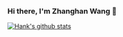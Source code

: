 <!--
**RabbitWhite1/RabbitWhite1** is a ✨ _special_ ✨ repository because its `README.md` (this file) appears on your GitHub profile.

Here are some ideas to get you started:

- 🔭 I’m currently working on ...
- 🌱 I’m currently learning ...
- 👯 I’m looking to collaborate on ...
- 🤔 I’m looking for help with ...
- 💬 Ask me about ...
- 📫 How to reach me: ...
- 😄 Pronouns: ...
- ⚡ Fun fact: ...
-->
### Hi there, I'm **Zhanghan Wang** 👋

[![Hank's github stats](https://github-readme-stats.vercel.app/api?username=RabbitWhite1&show_icons=true&theme=vue)](https://github.com/anuraghazra/github-readme-stats)
<!-- [![Top Langs](https://github-readme-stats.vercel.app/api/top-langs/?username=RabbitWhite1&hide=css,html&layout=compact)](https://github-readme-stats.vercel.app/api/top-langs/?username=RabbitWhite1&hide=css,html&layout=compact) -->
